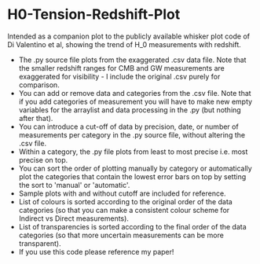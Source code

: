 # H0-Tension-Redshift-Plot
Intended as a companion plot to the publicly available whisker plot code of Di Valentino et al, showing the trend of H_0 measurements with redshift.

- The .py source file plots from the exaggerated .csv data file. Note that the smaller redshift ranges for CMB and GW measurements are exaggerated for visibility - I include the original .csv purely for comparison.
- You can add or remove data and categories from the .csv file. Note that if you add categories of measurement you will have to make new empty variables for the arraylist and data processing in the .py (but nothing after that).
- You can introduce a cut-off of data by precision, date, or number of measurements per category in the .py source file, without altering the .csv file.
- Within a category, the .py file plots from least to most precise i.e. most precise on top.
- You can sort the order of plotting manually by category or automatically plot the categories that contain the lowest error bars on top by setting the sort to 'manual' or 'automatic'.
- Sample plots with and without cutoff are included for reference.
- List of colours is sorted according to the original order of the data categories (so that you can make a consistent colour scheme for Indirect vs Direct measurements).
- List of transparencies is sorted according to the final order of the data categories (so that more uncertain measurements can be more transparent).
- If you use this code please reference my paper!
